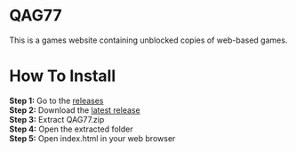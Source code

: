 # QAG77
This is a games website containing unblocked copies of web-based games.  
# How To Install
**Step 1:** Go to the [releases](https://github.com/Gamerboss3094/QAG77/releases)  
**Step 2:** Download the [latest release](https://github.com/Gamerboss3094/QAG77/releases/latest)  
**Step 3:** Extract QAG77.zip  
**Step 4:** Open the extracted folder  
**Step 5:** Open index.html in your web browser  
